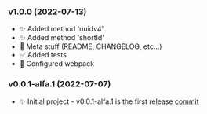 ### v1.0.0 (2022-07-13)

-  ✨ Added method 'uuidv4'
-  ✨ Added method 'shortId'
-  📝 Meta stuff (README, CHANGELOG, etc...)
-  ✅ Added tests
-  🔧 Configured webpack

### v0.0.1-alfa.1 (2022-07-07)

-  ✨ Initial project - v0.0.1-alfa.1 is the first release [commit](https://github.com/nikitababko/id-generator/commit/41eb9b34e9bd2c5a44cf959446d0523f15254c0c)
